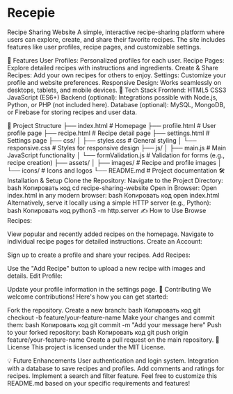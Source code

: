 # Recepie
Recipe Sharing Website
A simple, interactive recipe-sharing platform where users can explore, create, and share their favorite recipes. The site includes features like user profiles, recipe pages, and customizable settings.

🌟 Features
User Profiles: Personalized profiles for each user.
Recipe Pages: Explore detailed recipes with instructions and ingredients.
Create & Share Recipes: Add your own recipes for others to enjoy.
Settings: Customize your profile and website preferences.
Responsive Design: Works seamlessly on desktops, tablets, and mobile devices.
🚀 Tech Stack
Frontend:
HTML5
CSS3
JavaScript (ES6+)
Backend (optional): Integrations possible with Node.js, Python, or PHP (not included here).
Database (optional): MySQL, MongoDB, or Firebase for storing recipes and user data.

📂 Project Structure
├── index.html          # Homepage
├── profile.html        # User profile page
├── recipe.html         # Recipe detail page
├── settings.html       # Settings page
├── css/
│   ├── styles.css      # General styling
│   └── responsive.css  # Styles for responsive design
├── js/
│   ├── main.js         # Main JavaScript functionality
│   └── formValidation.js  # Validation for forms (e.g., recipe creation)
├── assets/
│   ├── images/         # Recipe and profile images
│   └── icons/          # Icons and logos
└── README.md           # Project documentation
🛠️ Installation & Setup
Clone the Repository:
Navigate to the Project Directory:
bash
Копировать код
cd recipe-sharing-website
Open in Browser: Open index.html in any modern browser:
bash
Копировать код
open index.html
Alternatively, serve it locally using a simple HTTP server (e.g., Python):
bash
Копировать код
python3 -m http.server
✍️ How to Use
Browse Recipes:

View popular and recently added recipes on the homepage.
Navigate to individual recipe pages for detailed instructions.
Create an Account:

Sign up to create a profile and share your recipes.
Add Recipes:

Use the "Add Recipe" button to upload a new recipe with images and details.
Edit Profile:

Update your profile information in the settings page.
🤝 Contributing
We welcome contributions! Here's how you can get started:

Fork the repository.
Create a new branch:
bash
Копировать код
git checkout -b feature/your-feature-name
Make your changes and commit them:
bash
Копировать код
git commit -m "Add your message here"
Push to your forked repository:
bash
Копировать код
git push origin feature/your-feature-name
Create a pull request on the main repository.
📜 License
This project is licensed under the MIT License.

💡 Future Enhancements
User authentication and login system.
Integration with a database to save recipes and profiles.
Add comments and ratings for recipes.
Implement a search and filter feature.
Feel free to customize this README.md based on your specific requirements and features!






